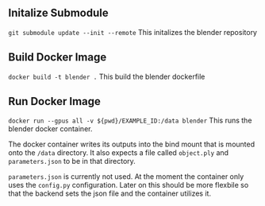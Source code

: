 ## Initalize Submodule
`git submodule update --init --remote`
This initalizes the blender repository

## Build Docker Image
`docker build -t blender .`
This build the blender dockerfile

## Run Docker Image
`docker run --gpus all -v ${pwd}/EXAMPLE_ID:/data blender`
This runs the blender docker container.

The docker container writes its outputs into the bind mount that is mounted onto the `/data` directory. It also expects a file called `object.ply` and `parameters.json` to be in that directory.

`parameters.json` is currently not used. At the moment the container only uses the `config.py` configuration. Later on this should be more flexbile so that the backend sets the json file and the container utilizes it.